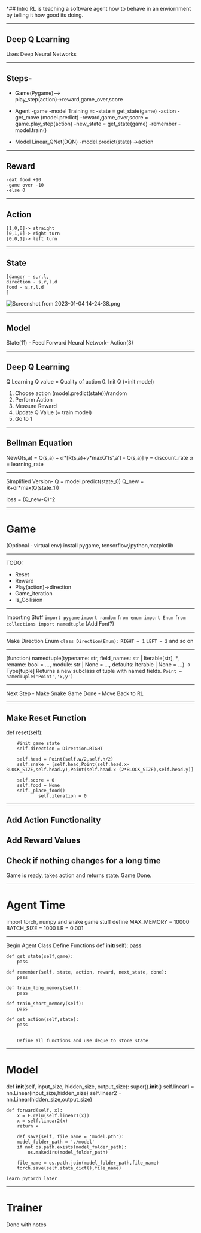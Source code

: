 *## Intro
RL is teaching a software agent how to behave in an enviornment by telling it how good its doing. 
***
## Deep Q Learning
Uses Deep Neural Networks
***
## Steps-
* Game(Pygame)-->	
	play_step(action)->reward,game_over,score
	
* Agent
	-game
	-model
	Training =:
	-state = get_state(game)
	-action - get_move (model.predict)
	-reward,game_over,score = game.play_step(action)
	-new_state = get_state(game)
	-remember
	-model.train()
* Model
	Linear_QNet(DQN)
	-model.predict(state)
	->action
***
## Reward
	-eat food +10
	-game over -10
	-else 0
***
## Action
	[1,0,0]-> straight
	[0,1,0]-> right turn
	[0,0,1]-> left turn
***
## State
	[danger - s,r,l,
	direction - s,r,l,d
	food - s,r,l,d
	]

![Screenshot from 2023-01-04 14-24-38.png](:/995ce517268540f1bc4076b5f17ddbeb)
***
## Model
State(11) - Feed Forward Neural Network- Action(3)
***
## Deep Q Learning
Q Learning
Q value = Quality of action
0. Init Q (=init model)
1. Choose action (model.predict(state))/random
2. Perform Action
3. Measure Reward
4. Update Q Value (+ train model)
5. Go to 1
***
## Bellman Equation
NewQ(s,a) = Q(s,a) + $\alpha$*[R(s,a)+$\gamma$*maxQ'(s',a') - Q(s,a)]
$\gamma$ = discount_rate
$\alpha$ = learning_rate
***
SImplified Version-
Q = model.predict(state_0)
Q_new = R+dr*max(Q(state_1))

loss = (Q_new-Q)^2
***
# Game
(Optional - virtual env)
install pygame, tensorflow,ipython,matplotlib
***
TODO:
* Reset
* Reward
* Play(action)->direction
* Game_iteration
* Is_Collision
***
Importing Stuff
`import pygame`
`import random`
`from enum import Enum`
`from collections import namedtuple`
(Add Font?)
***
Make Direction Enum
`class Direction(Enum):`
`RIGHT = 1`
`LEFT = 2` and so on
***
(function) namedtuple(typename: str, field_names: str | Iterable[str], *, rename: bool = ..., module: str | None = ..., defaults: Iterable | None = ...) -> Type[tuple]
Returns a new subclass of tuple with named fields.
`Point = namedTuple('Point','x,y')`
***
Next Step -  Make Snake Game
Done - Move Back to RL
***
## Make Reset Function
def reset(self):
        
        #init game state
        self.direction = Direction.RIGHT

        self.head = Point(self.w/2,self.h/2)
        self.snake = [self.head,Point(self.head.x-BLOCK_SIZE,self.head.y),Point(self.head.x-(2*BLOCK_SIZE),self.head.y)]

        self.score = 0
        self.food = None
        self._place_food()
				self.iteration = 0
***
## Add Action Functionality
## Add Reward Values
## Check if nothing changes for a long time

Game is ready, takes action and returns state.
Game Done.
***
# Agent Time
import torch, numpy and snake game stuff
define
MAX_MEMORY = 10000
BATCH_SIZE = 1000
LR = 0.001
***
Begin Agent Class
Define Functions
def __init__(self):
        pass
    
    def get_state(self,game):
        pass

    def remember(self, state, action, reward, next_state, done):
        pass

    def train_long_memory(self):
        pass

    def train_short_memory(self):
        pass
    
    def get_action(self,state):
        pass
		
		
		Define all functions and use deque to store state
***
# Model

def __init__(self, input_size, hidden_size, output_size):
        super().__init__()
        self.linear1 = nn.Linear(input_size,hidden_size)
        self.linear2 = nn.Linear(hidden_size,output_size)

    def forward(self, x):
        x = F.relu(self.linear1(x))
        x = self.linear2(x)
        return x
	
	    def save(self, file_name = 'model.pth'):
        model_folder_path = './model'
        if not os.path.exists(model_folder_path):
            os.makedirs(model_folder_path)

        file_name = os.path.join(model_folder_path,file_name)
        torch.save(self.state_dict(),file_name)
	
	learn pytorch later
	
***
# Trainer
Done with notes
